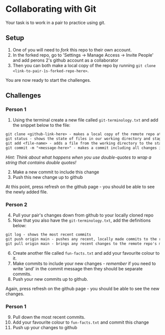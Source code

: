 # Collaborating with Git

Your task is to work in a pair to practice using git.

## Setup

1. One of you will need to _fork_ this repo to their own account.
2. In the forked repo, go to 'Settings -> Manage Access -> Invite People' and add perons 2's github account as a collaborator
3. Then you can both make a local copy of the repo by running `git clone <link-to-pair-1s-forked-repo-here>`.

You are now ready to start the challenges.

## Challenges

### Person 1

1. Using the terminal create a new file called `git-terminology.txt` and add the snippet below to the file:

```txt
git clone <github-link-here> - makes a local copy of the remote repo at the specified link
git status - shows the state of files in our working directory and staging area
git add <file-name> - adds a file from the working directory to the staging area
git commit -m "<message-here>" - makes a commit including all changes in the staging area
```

_Hint: Think about what happens when you use double-quotes to wrap a string that contains double quotes!_

2. Make a new commit to include this change
3. Push this new change up to github

At this point, press refresh on the github page - you should be able to see the newly added file.

### Person 2

4. Pull your pair's changes down from github to your locally cloned repo
5. Now that you also have the `git-terminology.txt`, add the definitions below:

```txt
git log - shows the most recent commits
git push origin main - pushes any recent, locally made commits to the remote repo ('origin') on the main branch
git pull origin main - brings any recent changes to the remote repo's main branch into your local repo
```

6. Create another file called `fun-facts.txt` and add your favourite colour to it.
7. Make commits to include your new changes - _remember_ if you need to write 'and' in the commit message then they should be separate commits.
8. Push your new commits up to github.

Again, press refresh on the github page - you should be able to see the new changes.

### Person 1

9. Pull down the most recent commits.
10. Add your favourite colour to `fun-facts.txt` and commit this change
11. Push up your changes to github
